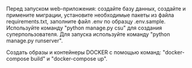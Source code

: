 Перед запуском web-приложения:
создайте базу данных,
создайте и примените миграции,
установите необходимые пакеты из файла requirements.txt,
заполните файл .env по образцу .env.sample.
Используйте команду "python manage.py csu" для создания суперпользователя.
Для запуска используйте команду "python manage.py runserver".

Создать образы и контейнеры DOCKER с помощью команд: "docker-compose build" и "docker-compose up".